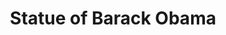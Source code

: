 ---
pid: LS59
title: Statue of Barack Obama
location_transcription: unsure
zipcode: '19146'
outside_phl: 
neighborhood: Graduate Hospital,Naval Square,Southwest Center City
age: 
age_range: 
instagram: 
image_file_name: LS_59.jpg
proposal_transcription: 
topic: Figure,Politics
topic_summary: 0, 0
type: Sculpture Statue
keywords_other: 
credit: 
image_labels: 
twitter: 
facebook: 
permalink: "/monuments/ls59/"
layout: item-page
---